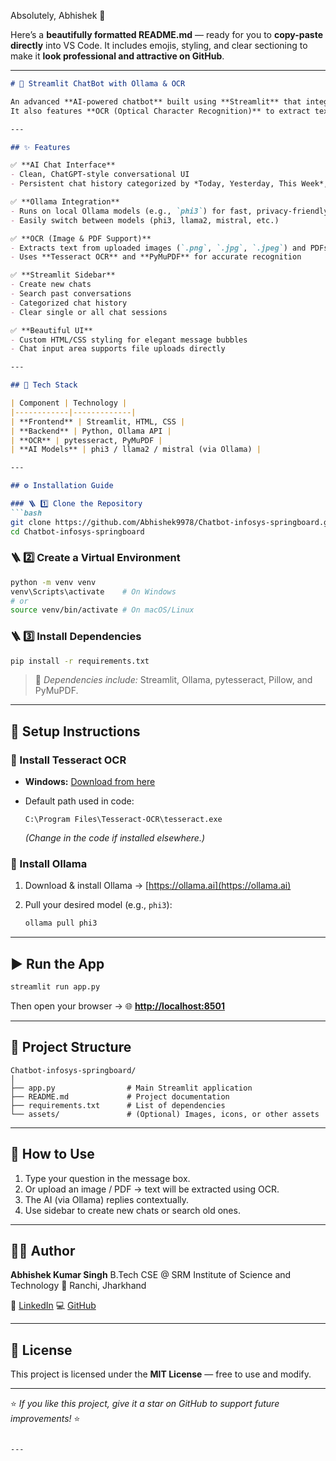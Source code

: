 Absolutely, Abhishek 🚀

Here’s a **beautifully formatted README.md** — ready for you to **copy-paste directly** into VS Code.
It includes emojis, styling, and clear sectioning to make it **look professional and attractive on GitHub**.

---

````markdown
# 🤖 Streamlit ChatBot with Ollama & OCR

An advanced **AI-powered chatbot** built using **Streamlit** that integrates **Ollama models (like phi3, llama2, mistral)** for natural, context-aware conversations.  
It also features **OCR (Optical Character Recognition)** to extract text from **images and PDFs**, enabling intelligent document understanding.  

---

## ✨ Features

✅ **AI Chat Interface**
- Clean, ChatGPT-style conversational UI  
- Persistent chat history categorized by *Today, Yesterday, This Week*, etc.  

✅ **Ollama Integration**
- Runs on local Ollama models (e.g., `phi3`) for fast, privacy-friendly responses  
- Easily switch between models (phi3, llama2, mistral, etc.)  

✅ **OCR (Image & PDF Support)**
- Extracts text from uploaded images (`.png`, `.jpg`, `.jpeg`) and PDFs  
- Uses **Tesseract OCR** and **PyMuPDF** for accurate recognition  

✅ **Streamlit Sidebar**
- Create new chats  
- Search past conversations  
- Categorized chat history  
- Clear single or all chat sessions  

✅ **Beautiful UI**
- Custom HTML/CSS styling for elegant message bubbles  
- Chat input area supports file uploads directly  

---

## 🧰 Tech Stack

| Component | Technology |
|------------|-------------|
| **Frontend** | Streamlit, HTML, CSS |
| **Backend** | Python, Ollama API |
| **OCR** | pytesseract, PyMuPDF |
| **AI Models** | phi3 / llama2 / mistral (via Ollama) |

---

## ⚙️ Installation Guide

### 🪜 1️⃣ Clone the Repository
```bash
git clone https://github.com/Abhishek9978/Chatbot-infosys-springboard.git
cd Chatbot-infosys-springboard
````

### 🪜 2️⃣ Create a Virtual Environment

```bash
python -m venv venv
venv\Scripts\activate    # On Windows
# or
source venv/bin/activate # On macOS/Linux
```

### 🪜 3️⃣ Install Dependencies

```bash
pip install -r requirements.txt
```

> 🧩 *Dependencies include:*
> Streamlit, Ollama, pytesseract, Pillow, and PyMuPDF.

---

## 🧠 Setup Instructions

### 🔹 Install Tesseract OCR

* **Windows:** [Download from here](https://github.com/UB-Mannheim/tesseract/wiki)
* Default path used in code:

  ```
  C:\Program Files\Tesseract-OCR\tesseract.exe
  ```

  *(Change in the code if installed elsewhere.)*

### 🔹 Install Ollama

1. Download & install Ollama → [https://ollama.ai](https://ollama.ai)
2. Pull your desired model (e.g., `phi3`):

   ```bash
   ollama pull phi3
   ```

---

## ▶️ Run the App

```bash
streamlit run app.py
```

Then open your browser →
🌐 **[http://localhost:8501](http://localhost:8501)**

---

## 📂 Project Structure

```
Chatbot-infosys-springboard/
│
├── app.py                # Main Streamlit application
├── README.md             # Project documentation
├── requirements.txt      # List of dependencies
└── assets/               # (Optional) Images, icons, or other assets
```

---

## 💬 How to Use

1. Type your question in the message box.
2. Or upload an image / PDF → text will be extracted using OCR.
3. The AI (via Ollama) replies contextually.
4. Use sidebar to create new chats or search old ones.

---

## 🧑‍💻 Author

**Abhishek Kumar Singh**
B.Tech CSE @ SRM Institute of Science and Technology
📍 Ranchi, Jharkhand

🔗 [LinkedIn](https://www.linkedin.com/in/abhishek9978/)
💻 [GitHub](https://github.com/Abhishek9978)

---

## 🪪 License

This project is licensed under the **MIT License** — free to use and modify.

---

⭐ *If you like this project, give it a star on GitHub to support future improvements!* ⭐

```

---
